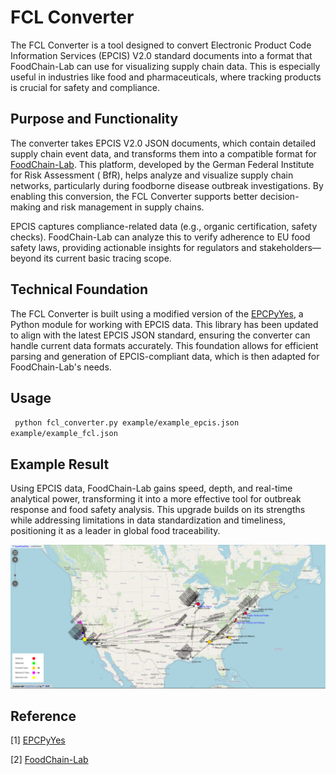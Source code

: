 # FCL Converter

The FCL Converter is a tool designed to convert Electronic Product Code Information Services (EPCIS) V2.0 standard
documents into a format that FoodChain-Lab can use for visualizing supply chain data. This is especially useful in
industries like food and pharmaceuticals, where tracking products is crucial for safety and compliance.

## Purpose and Functionality

The converter takes EPCIS V2.0 JSON documents, which contain detailed supply chain event data, and transforms them into
a compatible format for [FoodChain-Lab](https://foodrisklabs.bfr.bund.de/foodchain-lab/). This platform, developed by the German Federal Institute for Risk Assessment (
BfR), helps analyze and visualize supply chain networks, particularly during foodborne disease outbreak investigations.
By enabling this conversion, the FCL Converter supports better decision-making and risk management in supply chains.

EPCIS captures compliance-related data (e.g., organic certification, safety checks). FoodChain-Lab can analyze this to
verify adherence to EU food safety laws, providing actionable insights for regulators and stakeholders—beyond its
current basic tracing scope.

## Technical Foundation

The FCL Converter is built using a modified version of the [EPCPyYes](https://gitlab.com/serial-lab/EPCPyYes), a Python
module for working with EPCIS data. This library has been updated to align with the latest EPCIS JSON standard, ensuring
the converter can handle current data formats accurately. This foundation allows for efficient parsing and generation of
EPCIS-compliant data, which is then adapted for FoodChain-Lab's needs.

## Usage

` python fcl_converter.py example/example_epcis.json example/example_fcl.json`

## Example Result
Using EPCIS data, FoodChain-Lab gains speed, depth, and real-time analytical power, transforming it into a more
effective tool for outbreak response and food safety analysis. This upgrade builds on its strengths while addressing
limitations in data standardization and timeliness, positioning it as a leader in global food traceability.

![Example convert result](img/example_result.png)

## Reference

[1] [EPCPyYes](https://gitlab.com/serial-lab/EPCPyYes)

[2] [FoodChain-Lab](https://foodrisklabs.bfr.bund.de/foodchain-lab/)